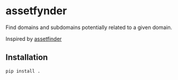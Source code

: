 # assetfynder

Find domains and subdomains potentially related to a given domain.

Inspired by [assetfinder](github.com/tomnomnom/assetfinder)

## Installation

`pip install .`
